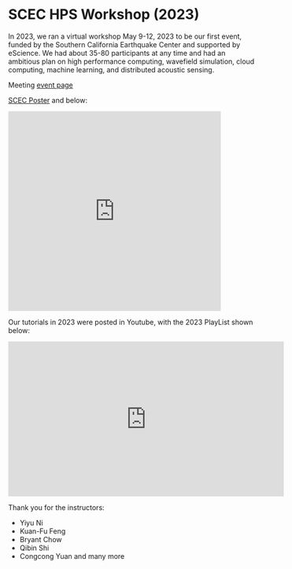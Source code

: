 # SCEC HPS Workshop (2023)


In 2023, we ran a virtual workshop May 9-12, 2023 to be our first event, funded by the Southern California Earthquake Center and supported by eScience. We had about 35-80 participants at any time and had an ambitious plan on high performance computing, wavefield simulation, cloud computing, machine learning, and distributed acoustic sensing.

Meeting [event page](https://seisscoped.org/HPS/)

[SCEC Poster](https://docs.google.com/presentation/d/1VXIdf3ocESIfkYW4MZHCzZ9mOdw-_eGYMFfE27CINJ0/edit?usp=sharing)
and below:
<iframe src="https://docs.google.com/presentation/d/e/2PACX-1vRnWRVkgblvNCwLwWvohWkkNibGWhLzu8qo4c4pwjd6r4FcAwF1Po8BPVcdS6PL-Ht9eVF2tXXBW_DY/embed?start=false&loop=false&delayms=3000" frameborder="0" width="432" height="406" allowfullscreen="true" mozallowfullscreen="true" webkitallowfullscreen="true"></iframe>


Our tutorials in 2023 were posted in Youtube, with the 2023 PlayList shown below:
<iframe width="560" height="315" src="https://www.youtube.com/embed/videoseries?si=itF-ukRIgbR8lZDj&amp;list=PLNj_YjCqziQJXCJ5Mw4DlCZ2iuGvnY6fJ" title="YouTube video player" frameborder="0" allow="accelerometer; autoplay; clipboard-write; encrypted-media; gyroscope; picture-in-picture; web-share" referrerpolicy="strict-origin-when-cross-origin" allowfullscreen></iframe>


Thank you for the instructors:

- Yiyu Ni
- Kuan-Fu Feng
- Bryant Chow
- Qibin Shi
- Congcong Yuan
and many more